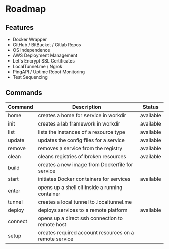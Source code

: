 # Roadmap

## Features
- Docker Wrapper
- GitHub / BitBucket / Gitlab Repos
- OS Independence
- AWS Deployment Management
- Let's Encrypt SSL Certificates
- LocalTunnel.me / Ngrok
- PingAPI / Uptime Robot Monitoring
- Test Sequencing

## Commands
<table>
<thead>
<tr><th>Command  </th><th>Description                                           </th><th>Status   </th></tr>
</thead>
<tbody>
<tr><td>home     </td><td>creates a home for service in workdir                 </td><td>available</td></tr>
<tr><td>init     </td><td>creates a lab framework in workdir                    </td><td>available</td></tr>
<tr><td>list     </td><td>lists the instances of a resource type                </td><td>available</td></tr>
<tr><td>update   </td><td>updates the config files for a service                </td><td>available</td></tr>
<tr><td>remove   </td><td>removes a service from the registry                   </td><td>available</td></tr>
<tr><td>clean    </td><td>cleans registries of broken resources                 </td><td>available</td></tr>
<tr><td>build    </td><td>creates a new image from Dockerfile for service       </td><td>         </td></tr>
<tr><td>start    </td><td>initiates Docker containers for services              </td><td>available</td></tr>
<tr><td>enter    </td><td>opens up a shell cli inside a running container       </td><td>         </td></tr>
<tr><td>tunnel   </td><td>creates a local tunnel to <sub-domain>.localtunnel.me </td><td>         </td></tr>
<tr><td>deploy   </td><td>deploys services to a remote platform                 </td><td>available</td></tr>
<tr><td>connect  </td><td>opens up a direct ssh connection to remote host       </td><td>         </td></tr>
<tr><td>setup    </td><td>creates required account resources on a remote service</td><td>         </td></tr>
</tbody>
</table>